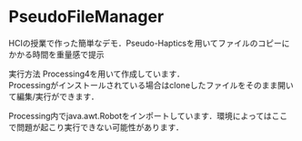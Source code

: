# PseudoFileManager
HCIの授業で作った簡単なデモ．Pseudo-Hapticsを用いてファイルのコピーにかかる時間を重量感で提示

実行方法
Processing4を用いて作成しています．</br>Processingがインストールされている場合はcloneしたファイルをそのまま開いて編集/実行ができます．

Processing内でjava.awt.Robotをインポートしています．環境によってはここで問題が起こり実行できない可能性があります．
